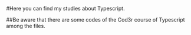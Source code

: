 #Here you can find my studies about Typescript.

##Be aware that there are some codes of the Cod3r course of Typescript among the files.
